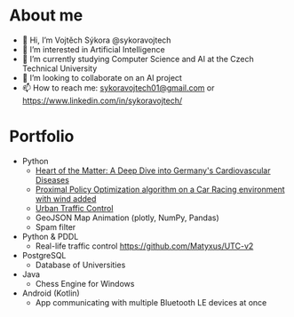 # About me
- 👋 Hi, I’m Vojtěch Sýkora @sykoravojtech
- 👀 I’m interested in Artificial Intelligence
- 🌱 I’m currently studying Computer Science and AI at the Czech Technical University
- 💞️ I’m looking to collaborate on an AI project
- 📫 How to reach me: sykoravojtech01@gmail.com or https://www.linkedin.com/in/sykoravojtech/

# Portfolio
- Python
  - [Heart of the Matter: A Deep Dive into Germany's Cardiovascular Diseases](https://github.com/sykoravojtech/IHD_germany_2024)
  - [Proximal Policy Optimization algorithm on a Car Racing environment with wind added](https://github.com/sykoravojtech/PPOthesis)
  - [Urban Traffic Control](https://github.com/Matyxus/UTC-v2)
  - GeoJSON Map Animation (plotly, NumPy, Pandas)
  - Spam filter
- Python & PDDL
  - Real-life traffic control https://github.com/Matyxus/UTC-v2
- PostgreSQL
  - Database of Universities
- Java
  - Chess Engine for Windows
- Android (Kotlin)
  - App communicating with multiple Bluetooth LE devices at once

